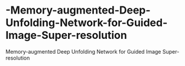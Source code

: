 # -Memory-augmented-Deep-Unfolding-Network-for-Guided-Image-Super-resolution
 Memory-augmented Deep Unfolding Network for Guided Image Super-resolution
